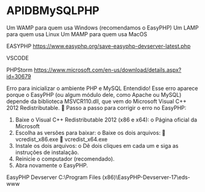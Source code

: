 # APIDBMySQLPHP

Um WAMP para quem usa Windows (recomendamos o EasyPHP) 
Um LAMP para quem usa Linux 
Um MAMP para quem usa MacOS

EASYPHP
https://www.easyphp.org/save-easyphp-devserver-latest.php

VSCODE

PHPStorm
https://www.microsoft.com/en-us/download/details.aspx?id=30679

Erro para inicializar o ambiente PHP e MySQL
Entendido! Esse erro aparece porque o EasyPHP (ou algum módulo dele, como Apache ou MySQL) depende da biblioteca MSVCR110.dll, que vem do Microsoft Visual C++ 2012 Redistributable.
🔧 Passo a passo para corrigir o erro no EasyPHP:
1.	Baixe o Visual C++ Redistributable 2012 (x86 e x64):
o	Página oficial da Microsoft
2.	Escolha as versões para baixar:
o	Baixe os dois arquivos:
	vcredist_x86.exe
	vcredist_x64.exe
3.	Instale os dois arquivos:
o	Dê dois cliques em cada um e siga as instruções de instalação.
4.	Reinicie o computador (recomendado).
5.	Abra novamente o EasyPHP.

EasyPHP Devserver
C:\Program Files (x86)\EasyPHP-Devserver-17\eds-www
